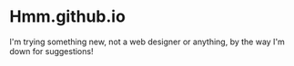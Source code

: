 # Hmm.github.io

I'm trying something new, not a web designer or anything, by the way I'm down for suggestions!
